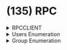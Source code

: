 # (135) RPC

<details>

<summary>RPCCLIENT</summary>

<pre class="language-bash"><code class="lang-bash">rpcclient -W '' -c querydispinfo -U''%'' '192.168.231.175'
#index: 0xeda RID: 0x1f4 acb: 0x00000210 Account: Administrator	Name: (null)	Desc: Built-in account for administering the computer/domain
#index: 0xf72 RID: 0x457 acb: 0x00020010 Account: D.Durant	Name: (null)	Desc: Linear Algebra and crypto god
#index: 0xf73 RID: 0x458 acb: 0x00020010 Account: G.Goldberg	Name: (null)	Desc: Blockchain expert
#index: 0xedb RID: 0x1f5 acb: 0x00000215 Account: Guest	Name: (null)	Desc: Built-in account for guest access to the computer/domain
#index: 0xf6d RID: 0x452 acb: 0x00020010 Account: J.Johnson	Name: (null)	Desc: Networking specialist
#index: 0xf6b RID: 0x450 acb: 0x00020010 Account: K.Keen	Name: (null)	Desc: Frontend Developer
#index: 0xf10 RID: 0x1f6 acb: 0x00020011 Account: krbtgt	Name: (null)	Desc: Key Distribution Center Service Account
#index: 0xf6c RID: 0x451 acb: 0x00000210 Account: L.Livingstone	Name: (null)	Desc: SysAdmin
#index: 0xf6a RID: 0x44f acb: 0x00020010 Account: M.Mason	Name: (null)	Desc: Ex IT admin
#index: 0xf70 RID: 0x455 acb: 0x00020010 Account: P.Parker	Name: (null)	Desc: Backend Developer
#index: 0xf71 RID: 0x456 acb: 0x00020010 Account: R.Robinson	Name: (null)	Desc: Database Admin
<strong>#index: 0xf6f RID: 0x454 acb: 0x00020010 Account: S.Swanson	Name: (null)	Desc: Military Vet now cybersecurity specialist
</strong>#index: 0xf6e RID: 0x453 acb: 0x00000210 Account: V.Ventz	Name: (null)	Desc: New-hired, reminder: HotelCalifornia194!
</code></pre>

</details>

<details>

<summary>Users Enumeration</summary>

### Save usernames into users.txt

```bash
rpcclient -U "" -N 10.10.10.161
rpcclient $> enumdomusers
# user:[Administrator] rid:[0x1f4]
# user:[Guest] rid:[0x1f5]
# user:[krbtgt] rid:[0x1f6]
# user:[DefaultAccount] rid:[0x1f7]
# user:[sebastien] rid:[0x479]
# user:[lucinda] rid:[0x47a]
# user:[svc-alfresco] rid:[0x47b]
# user:[andy] rid:[0x47e]
# user:[mark] rid:[0x47f]
# user:[santi] rid:[0x480]
```

### Sanitize users

```bash
cat users.txt| cut -d " " -f 1 | cut -d ":" -f 2 | sed 's/[][]//g' > cleaned_users.txt
```

</details>

<details>

<summary>Group Enumeration</summary>

<pre class="language-bash"><code class="lang-bash">rpcclient -U "" -N 10.10.10.161
rpcclient $> enumdomgroups
# group:[Enterprise Read-only Domain Controllers] rid:[0x1f2]
# group:[Domain Admins] rid:[0x200]
# group:[Domain Users] rid:[0x201]
# group:[Domain Guests] rid:[0x202]
# group:[Domain Computers] rid:[0x203]
# group:[Domain Controllers] rid:[0x204]
# group:[Schema Admins] rid:[0x206]
rpcclient $> querygroup 0x200
#	Group Name:	Domain Admins
<strong>#	Description:	Designated administrators of the domain
</strong>#	Group Attribute:7
#	Num Members:1
	
rpcclient $> querygroupmem 0x200
#	rid:[0x1f4] attr:[0x7]
	
rpcclient $> queryuser 0x1f4
#	User Name   :	Administrator
#	Full Name   :	Administrator
#	Home Drive  :	
#	Dir Drive   :	
#	Profile Path:	
#	Logon Script:	
#	Description :	Built-in account for administering the computer/domain
#Workstations:	
</code></pre>

</details>
